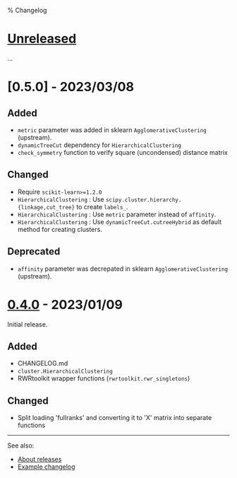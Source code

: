 % Changelog

<!-- # [<version>] - <date> -->
<!-- ## Added for new features. -->
<!-- ## Changed for changes in existing functionality. -->
<!-- ## Deprecated for soon-to-be removed features. -->
<!-- ## Removed for now removed features. -->
<!-- ## Fixed for any bug fixes. -->
<!-- ## Security in case of vulnerabilities. -->
<!-- [<version>]: https://github.com/Level/level/releases/tag/<version> -->

# [Unreleased]

...

# [0.5.0] - 2023/03/08

## Added

- `metric` parameter was added in sklearn `AgglomerativeClustering` (upstream).
- `dynamicTreeCut` dependency for `HierarchicalClustering`
- `check_symmetry` function to verify square (uncondensed) distance matrix

## Changed

- Require `scikit-learn>=1.2.0`
- `HierarchicalClustering` : Use `scipy.cluster.hierarchy.{linkage,cut_tree}` to create `labels_`.
- `HierarchicalClustering` : Use `metric` parameter instead of `affinity`.
- `HierarchicalClustering` : Use `dynamicTreeCut.cutreeHybrid` as default method for creating clusters.

## Deprecated

- `affinity` parameter was decrepated in sklearn `AgglomerativeClustering` (upstream).

<!-- ## Removed for now removed features. -->
<!-- ## Fixed for any bug fixes. -->
<!-- ## Security in case of vulnerabilities. -->

# [0.4.0] - 2023/01/09

Initial release.

## Added

- CHANGELOG.md
- `cluster.HierarchicalClustering`
- RWRtoolkit wrapper functions (`rwrtoolkit.rwr_singletons`)

## Changed

- Split loading 'fullranks' and converting it to 'X' matrix into separate
  functions

---

See also:

- [About releases] 
- [Example changelog]


<!-- LINKS -->

[unreleased]: https://github.com/izaakm/jail-functional-partitioning/compare/v0.5.1...HEAD
[0.5.1]: https://github.com/izaakm/jail-functional-partitioning/releases/tag/v0.5.1
[0.4.0]: https://github.com/izaakm/jail-functional-partitioning/releases/tag/v0.4.0
[About releases]: https://docs.github.com/en/repositories/releasing-projects-on-github/about-releases
[Example changelog]: https://github.com/Level/level/blob/master/CHANGELOG.md

<!-- END -->
